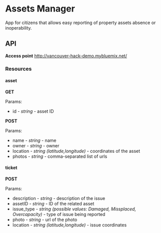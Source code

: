 # Assets Manager

App for citizens that allows easy reporting of property assets absence or inoperability.

## API

**Access point**
http://vancouver-hack-demo.mybluemix.net/

### Resources

#### asset

**GET**

Params:

* id - *string* - asset ID

**POST**

Params:

* name - *string* - name
* owner - *string* - owner
* location - *string (latitude,longitude)* - coordinates of the asset
* photos - *string* - comma-separated list of urls

#### ticket

**POST**

Params:

* description - *string* - description of the issue
* assetID - *string* - ID of the related asset
* issue_type - *string (possible values: Damaged, Missplaced, Overcapacity)* - type of issue being reported
* photo - *string* - url of the photo 
* location - *string (latitude,longitude)* - issue coordinates